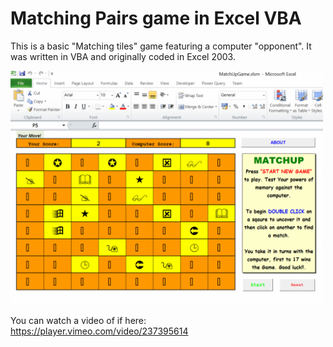 # Matching Pairs game in Excel VBA

This is a basic "Matching tiles" game featuring a computer "opponent". It was written in VBA and originally coded in Excel 2003.



<img src=screenshots/match.png width=500>

You can watch a video of if here: https://player.vimeo.com/video/237395614
